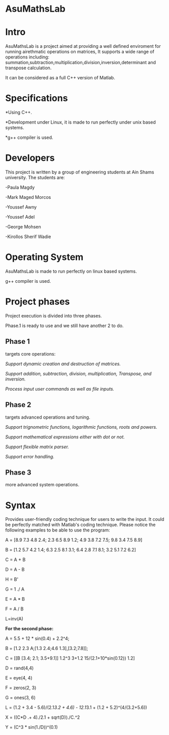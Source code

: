 # AsuMathsLab
**Intro**
==========
AsuMathsLab is a project aimed at providing a well defined enviroment for running airethmatic operations on matrices,
It supports a wide range of operations including: summation,subtraction,multiplication,division,inversion,determinant and transpose calculation.

It can be considered as a full C++ version of Matlab.

**Specifications**
====================
*Using C++.

*Development under Linux, it is made to run perfectly under unix based systems.

*g++ compiler is used.



**Developers**
===============
This project is written by a group of engineering students at Ain Shams university.
The students are:

-Paula Magdy

-Mark Maged Morcos

-Youssef Awny

-Youssef Adel

-George Mohsen

-Kirollos Sherif Wadie



**Operating System**
=======================
AsuMathsLab is made to run perfectly on linux based systems.

g++ compiler is used.




# Project phases

Project execution is divided into three phases.

Phase.1 is ready to use and we still have another 2 to do.

## Phase 1

targets core operations:

  *Support dynamic creation and destruction of matrices.*

  *Support addition, subtraction, division, multiplication, Transpose, and inversion.* 
 
  *Process input user commands as well as file inputs.*

## Phase 2

targets advanced operations and tuning.

*Support trignometric functions, logarithmic functions, roots and powers.*

*Support mathematical expressions either with dot or not.*

*Support flexible matrix parser.*

*Support error handling.*

## Phase 3

more advanced system operations.


**Syntax**
=============

Provides user-friendly coding technique for users to write the input. It could be perfectly matched with Matlab's coding technique.
Please notice the following examples to be able to use the program:

  A = [8.9 7.3 4.8 2.4; 2.3 6.5 8.9 1.2; 4.9 3.8 7.2 7.5; 9.8 3.4 7.5 8.9]
  
B = [1.2 5.7 4.2 1.4; 6.3 2.5 8.1 3.1; 6.4 2.8 7.1 8.1; 3.2 5.1 7.2 6.2]

C = A + B

D = A - B

H = B'

G = 1 ./ A

E = A * B

F = A / B

L=inv(A)

**For the second phase:**

  A = 5.5 + 12 * sin(0.4) + 2.2^4;
  
  B = [1.2 2.3 A;[1.3 2.4;4.6 1.3],[3.2;7.8]];
  
  C = [[B [3.4; 2.1; 3.5+9.1]] 
     1.2^3 3+1.2 15/(2.1+10*sin(0.12))  1.2]
     
  D = rand(4,4)
  
  E = eye(4, 4)
  
  F = zeros(2, 3)
  
  G = ones(3, 6)
  
L = (1.2 + 3.4 - 5.6)/(2.1*3.2 + 4.6) - 12.1*3.1 + (1.2 + 5.2)^(4/(3.2+5.6))

X = ((C*D .+ 4)./2.1 + sqrt(D))./C.^2

Y = (C^3 * sin(1./D))^(0.1)

